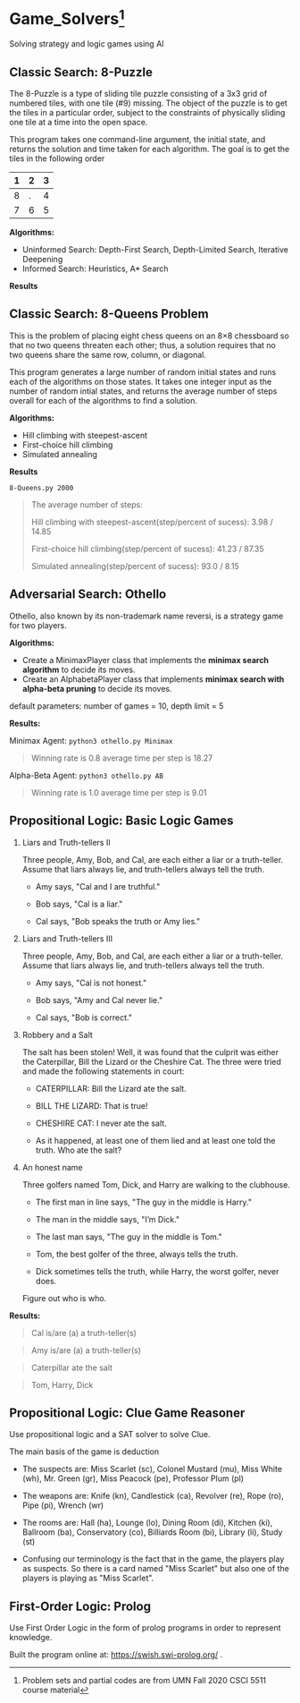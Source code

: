 # Game_Solvers[^1]
Solving strategy and logic games using AI

## Classic Search: 8-Puzzle
The 8-Puzzle is a type of sliding tile puzzle consisting of a 3x3 grid of numbered tiles, with one tile (#9) missing. The object of the puzzle is to get the tiles in a particular order, subject to the constraints of physically sliding one tile at a time into the open space.

This program takes one command-line argument, the initial state, and returns the solution and time taken for each algorithm. The goal is to get the tiles in the following order

| 1 | 2 | 3 |
| - | - | - |
| 8 | . | 4 |
| 7 | 6 | 5 |

**Algorithms:**
- Uninformed Search: Depth-First Search, Depth-Limited Search, Iterative Deepening
- Informed Search: Heuristics, A* Search

**Results**

## Classic Search: 8-Queens Problem
This is the problem of placing eight chess queens on an 8×8 chessboard so that no two queens threaten each other; thus, a solution requires that no two queens share the same row, column, or diagonal. 

This program generates a large number of random initial states and runs each of the algorithms on those states. It takes one integer input as the number of random intial states, and returns the average number of steps overall for each of the algorithms to find a solution.

**Algorithms:**
- Hill climbing with steepest-ascent
- First-choice hill climbing
- Simulated annealing 

**Results**

`8-Queens.py 2000`       

> The average number of steps:
> 
> Hill climbing with steepest-ascent(step/percent of sucess): 3.98 / 14.85
> 
> First-choice hill climbing(step/percent of sucess): 41.23 / 87.35
> 
> Simulated annealing(step/percent of sucess): 93.0 / 8.15

## Adversarial Search: Othello
Othello, also known by its non-trademark name reversi, is a strategy game for two players.

**Algorithms:**
- Create a MinimaxPlayer class that implements the **minimax search algorithm** to decide its moves.
- Create an AlphabetaPlayer class that implements **minimax search with alpha-beta pruning** to decide its moves.

default parameters: number of games = 10, depth limit = 5

**Results:**

Minimax Agent: `python3 othello.py Minimax`

> Winning rate is  0.8
> average time per step is  18.27

Alpha-Beta Agent: `python3 othello.py AB`

> Winning rate is  1.0
> average time per step is  9.01


## Propositional Logic: Basic Logic Games

1. Liars and Truth-tellers II

   Three people, Amy, Bob, and Cal, are each either a liar or a truth-teller. Assume that liars always lie, and truth-tellers always tell the truth.

   - Amy says, "Cal and I are truthful."

   - Bob says, "Cal is a liar."

   - Cal says, "Bob speaks the truth or Amy lies."

2. Liars and Truth-tellers III

   Three people, Amy, Bob, and Cal, are each either a liar or a truth-teller. Assume that liars always lie, and truth-tellers always tell the truth.

   - Amy says, "Cal is not honest."
   
   - Bob says, "Amy and Cal never lie."
   
   - Cal says, "Bob is correct."

3. Robbery and a Salt

   The salt has been stolen! Well, it was found that the culprit was either the Caterpillar, Bill the Lizard or the Cheshire Cat. The three were tried and made the following statements in court:

   - CATERPILLAR: Bill the Lizard ate the salt.
   
   - BILL THE LIZARD: That is true!
   
   - CHESHIRE CAT: I never ate the salt.
   
   - As it happened, at least one of them lied and at least one told the truth. Who ate the salt?

4. An honest name

   Three golfers named Tom, Dick, and Harry are walking to the clubhouse.

   - The first man in line says, "The guy in the middle is Harry."
   
   - The man in the middle says, "I’m Dick."
   
   - The last man says, "The guy in the middle is Tom."
   
   - Tom, the best golfer of the three, always tells the truth.
   
   - Dick sometimes tells the truth, while Harry, the worst golfer, never does.

   Figure out who is who.

**Results:**

> Cal is/are (a) a truth-teller(s)

> Amy is/are (a) a truth-teller(s)

> Caterpillar ate the salt

> Tom, Harry, Dick


## Propositional Logic: Clue Game Reasoner

Use propositional logic and a SAT solver to solve Clue.

The main basis of the game is deduction

- The suspects are: Miss Scarlet (sc), Colonel Mustard (mu), Miss White (wh), Mr. Green (gr), Miss Peacock (pe), Professor Plum (pl)

- The weapons are: Knife (kn), Candlestick (ca), Revolver (re), Rope (ro), Pipe (pi), Wrench (wr)

- The rooms are: Hall (ha), Lounge (lo), Dining Room (di), Kitchen (ki), Ballroom (ba), Conservatory (co), Billiards Room (bi), Library (li), Study (st)

- Confusing our terminology is the fact that in the game, the players play as suspects. So there is a card named "Miss Scarlet" but also one of the players is playing as "Miss Scarlet".

## First-Order Logic: Prolog

Use First Order Logic in the form of prolog programs in order to represent knowledge.

Built the program online at: https://swish.swi-prolog.org/ .


[^1]: Problem sets and partial codes are from UMN Fall 2020 CSCI 5511 course material
